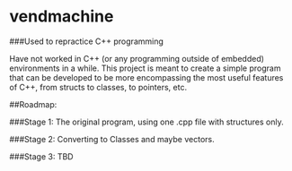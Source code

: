 # vendmachine
###Used to repractice C++ programming

Have not worked in C++ (or any programming outside of embedded) environments in a while. 
This project is meant to create a simple program that can be developed to be more encompassing
the most useful features of C++, from structs to classes, to pointers, etc.

##Roadmap:

###Stage 1:
The original program, using one .cpp file with structures only.

###Stage 2:
Converting to Classes and maybe vectors.

###Stage 3:
TBD
